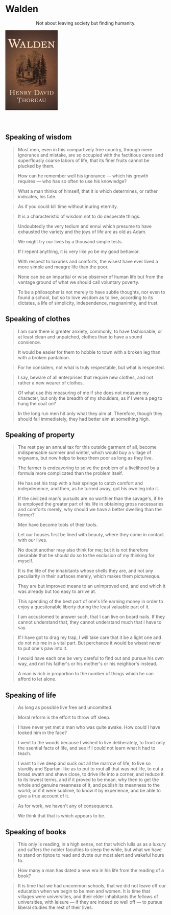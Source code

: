 # Walden

<p align="center">
Not about leaving society but finding humanity.
</p>

<img src="/image/walden.jpg" alt="Book Cover" style="height: 250px; width: auto; margin: auto; margin-bottom: 40px;" />

## Speaking of wisdom

> Most men, even in this compartively free country, through mere ignorance and mistake, are so occupied with the factitious cares and superflously coarse labors of life, that its finer fruits cannot be plucked by them.

> How can he remember well his ignorance — which his growth requires — who has so often to use his knowledge?

> What a man thinks of himself, that it is which determines, or rather indicates, his fate.

> As if you could kill time without inuring eternity.

> It is a characteristic of wisdom not to do desperate things.

> Undoubtedly the very tedium and ennui which presume to have exhausted the variety and the joys of life are as old as Adam.

> We might try our lives by a thousand simple tests.

> If I repent anything, it is very like yo be my good behavior.

> With respect to luxuries and comforts, the wisest have ever lived a more simple and meagre life than the poor.

> None can be an impartial or wise observer of human life but from the vantage ground of what we should call voluntary poverty.

> To be a philosopher is not merely to have subtle thoughts, nor even to found a school, but so to love wisdom as to live, according to its dictates, a life of simplicity, independence, magnanimity, and trust.

## Speaking of clothes

> I am sure there is greater anxiety, commonly, to have fashionable, or at least clean and unpatched, clothes than to have a sound consience.

> It would be easier for them to hobble to town with a broken leg than with a broken pantaloon.

> For he considers, not what is truly respectable, but what is respected.

> I say, beware of all enterprises that require new clothes, and not rather a new wearer of clothes.

> Of what use this measuring of me if she does not measure my character, but only the breadth of my shoulders, as if I were a peg to hang the coat on?

> In the long run men hit only what they aim at. Therefore, though they should fail immediately, they had better aim at something high.

## Speaking of property

> The rest pay an annual tax for this outside garment of all, become indispensable summer and winter, which would buy a village of wigwams, but now helps to keep them poor as long as they live.

> The farmer is endeavoring to solve the problem of a livelihood by a formula more complicated than the problem itself.

> He has set his trap with a hair springe to catch comfort and indepdenence, and then, as he turned away, got his own leg into it.

> If the civilized man's pursuits are no worthier than the savage's, if he is employed the greater part of his life in obtaining gross necessaries and comforts merely, why should we have a better dwelling than the former?

> Men have become tools of their tools.

> Let our houses first be lined with beauty, where they come in contact with our lives.

> No doubt another may also think for me; but it is not therefore desirable that he should do so to the exclusion of my thinking for myself.

> It is the life of the inhabitants whose shells they are, and not any peculiarity in their surfaces merely, which makes them picturesque.

> They are but improved means to an unimproved end, and end which it was already but too easy to arrive at.

> This spending of the best part of one's life earning money in order to enjoy a quesitonable liberty during the least valuable part of it.

> I am accustomed to answer such, that I can live on board nails. If they cannot understand that, they cannot understand much that I have to say.

> If I have got to drag my trap, I will take care that it be a light one and do not nip me in a vital part. But perchance it would be wisest never to put one's paw into it.

> I would have each one be very careful to find out and pursue his own way, and not his father's or his mother's or his neighbor's instead.

> A man is rich in proportion to the number of things which he can afford to let alone.

## Speaking of life

> As long as possible live free and uncomitted.

> Moral reform is the effort to throw off sleep.

> I have never yet met a man who was quite awake. How could I have looked him in the face?

> I went to the woods because I wished to live deliberately, to front only the ssential facts of life, and see if I could not learn what it had to teach.

> I want to live deep and suck out all the marrow of life, to live so sturdily and Spartan-like as to put to rout all that was not life, to cut a broad swath and shave close, to drive life into a corner, and reduce it to its lowest terms, and if it proved to be mean, why then to get the whole and genuine meanness of it, and publish its meanness to the world; or if it were sublime, to know it by experience, and be able to give a true account of it.

> As for work, we haven't any of consequence.

> We think that that is which appears to be.

## Speaking of books

> This only is reading, in a high sense, not that which lulls us as a luxury and suffers the nobler faculties to sleep the while, but what we have to stand on tiptoe to read and dvote our most alert and wakeful hours to.

> How many a man has dated a new era in his life from the reading of a book?

> It is time that we had uncommon schools, that we did not leave off our education when we begin to be men and women. It is time that villages were universities, and their elder inhabitants the fellows of universities, with leisure — if they are indeed so well off — to pursue liberal studies the rest of their lives.
